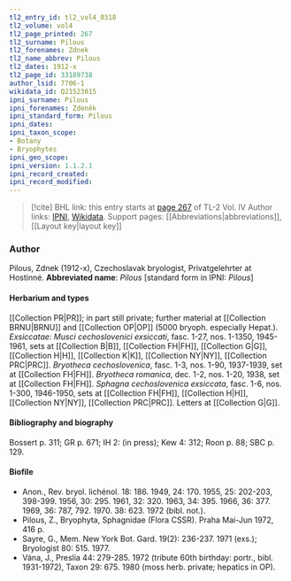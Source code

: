 ```yaml
---
tl2_entry_id: tl2_vol4_0318
tl2_volume: vol4
tl2_page_printed: 267
tl2_surname: Pilous
tl2_forenames: Zdnek
tl2_name_abbrev: Pilous
tl2_dates: 1912-x
tl2_page_id: 33189738
author_lsid: 7706-1
wikidata_id: Q21523015
ipni_surname: Pilous
ipni_forenames: Zdeněk
ipni_standard_form: Pilous
ipni_dates: 
ipni_taxon_scope: 
- Botany
- Bryophytes
ipni_geo_scope: 
ipni_version: 1.1.2.1
ipni_record_created: 
ipni_record_modified:
---
```


> [!cite] BHL link: this entry starts at [page 267](https://www.biodiversitylibrary.org/page/33189738) of TL-2 Vol. IV
> Author links: [IPNI](https://www.ipni.org/a/7706-1), [Wikidata](https://www.wikidata.org/wiki/Q21523015). Support pages: [[Abbreviations|abbreviations]], [[Layout key|layout key]]

### Author

Pilous, Zdnek (1912-x), Czechoslavak bryologist, Privatgelehrter at Hostinné. 
**Abbreviated name**: *Pilous* \[standard form in IPNI: *Pilous*\]

#### Herbarium and types

[[Collection PR|PR]]; in part still private; further material at [[Collection BRNU|BRNU]] and [[Collection OP|OP]] (5000 bryoph. especially Hepat.).
*Exsiccatae*: *Musci cechoslovenici exsiccati*, fasc. 1-27, nos. 1-1350, 1945-1961, sets at [[Collection B|B]], [[Collection FH|FH]], [[Collection G|G]], [[Collection H|H]], [[Collection K|K]], [[Collection NY|NY]], [[Collection PRC|PRC]].
*Bryotheca cechoslovenica*, fasc. 1-3, nos. 1-90, 1937-1939, set at [[Collection FH|FH]]. *Bryotheca romanica*, dec. 1-2, nos. 1-20, 1938, set at [[Collection FH|FH]]. *Sphagna cechoslovenica exsiccata*, fasc. 1-6, nos. 1-300, 1946-1950, sets at [[Collection FH|FH]], [[Collection H|H]], [[Collection NY|NY]], [[Collection PRC|PRC]].
Letters at [[Collection G|G]].

#### Bibliography and biography

Bossert p. 311; GR p. 671; IH 2: (in press); Kew 4: 312; Roon p. 88; SBC p. 129.

#### Biofile

- Anon., Rev. bryol. lichénol. 18: 186. 1949, 24: 170. 1955, 25: 202-203, 398-399. 1956, 30: 295. 1961, 32: 320. 1963, 34: 395. 1966, 36: 377. 1969, 36: 787, 792. 1970. 38: 623. 1972 (bibl. not.).
- Pilous, Z., Bryophyta, Sphagnidae (Flora CSSR). Praha Mai-Jun 1972, 416 p.
- Sayre, G., Mem. New York Bot. Gard. 19(2): 236-237. 1971 (exs.); Bryologist 80: 515. 1977.
- Vána, J., Preslia 44: 279-285. 1972 (tribute 60th birthday: portr., bibl. 1931-1972), Taxon 29: 675. 1980 (moss herb. private; hepatics in OP).

